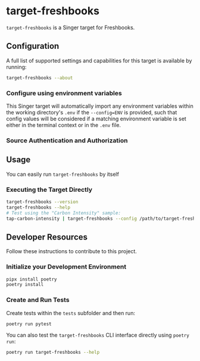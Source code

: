 # target-freshbooks

`target-freshbooks` is a Singer target for Freshbooks.

<!--

Developer TODO: Update the below as needed to correctly describe the install procedure. For instance, if you do not have a PyPi repo, or if you want users to directly install from your git repo, you can modify this step as appropriate.

## Installation

Install from PyPi:

```bash
pipx install target-freshbooks
```

Install from GitHub:

```bash
pipx install git+https://github.com/ORG_NAME/target-freshbooks.git@main
```

-->

## Configuration


A full list of supported settings and capabilities for this
target is available by running:

```bash
target-freshbooks --about
```

### Configure using environment variables

This Singer target will automatically import any environment variables within the working directory's
`.env` if the `--config=ENV` is provided, such that config values will be considered if a matching
environment variable is set either in the terminal context or in the `.env` file.

### Source Authentication and Authorization

<!--
Developer TODO: If your target requires special access on the destination system, or any special authentication requirements, provide those here.
-->

## Usage

You can easily run `target-freshbooks` by itself

### Executing the Target Directly

```bash
target-freshbooks --version
target-freshbooks --help
# Test using the "Carbon Intensity" sample:
tap-carbon-intensity | target-freshbooks --config /path/to/target-freshbooks-config.json
```

## Developer Resources

Follow these instructions to contribute to this project.

### Initialize your Development Environment

```bash
pipx install poetry
poetry install
```

### Create and Run Tests

Create tests within the `tests` subfolder and
  then run:

```bash
poetry run pytest
```

You can also test the `target-freshbooks` CLI interface directly using `poetry run`:

```bash
poetry run target-freshbooks --help
```
